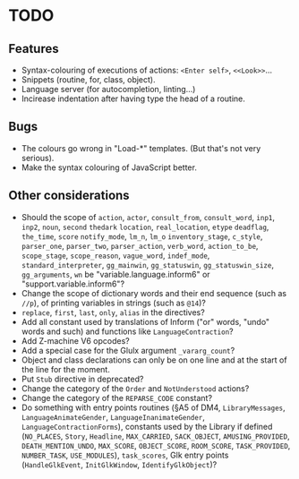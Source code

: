 # TODO

## Features

- Syntax-colouring of executions of actions: `<Enter self>`, `<<Look>>`…
- Snippets (routine, for, class, object).
- Language server (for autocompletion, linting…)
- Incirease indentation after having type the head of a routine.

## Bugs

- The colours go wrong in "Load-*" templates. (But that's not very serious).
- Make the syntax colouring of JavaScript better.

## Other considerations

- Should the scope of `action`, `actor`, `consult_from`, `consult_word`, `inp1`, `inp2`, `noun`, `second` `thedark` `location`, `real_location`, `etype` `deadflag`, `the_time`, `score` `notify_mode`, `lm_n`, `lm_o` `inventory_stage`, `c_style`, `parser_one`, `parser_two`, `parser_action`, `verb_word`, `action_to_be`, `scope_stage`, `scope_reason`, `vague_word`, `indef_mode`, `standard_interpreter`, `gg_mainwin`, `gg_statuswin`, `gg_statuswin_size`, `gg_arguments`, `wn` be "variable.language.inform6" or "support.variable.inform6"?
- Change the scope of dictionary words and their end sequence (such as `//p`), of printing variables in strings (such as `@14`)?
- `replace`, `first`, `last`, `only`, `alias` in the directives?
- Add all constant used by translations of Inform ("or" words, "undo" words and such) and functions like `LanguageContraction`?
- Add Z-machine V6 opcodes?
- Add a special case for the Glulx argument `_vararg_count`?
- Object and class declarations can only be on one line and at the start of the line for the moment.
- Put `Stub` directive in deprecated?
- Change the category of the `Order` and `NotUnderstood` actions?
- Change the category of the `REPARSE_CODE` constant?
- Do something with entry points routines (§A5 of DM4, `LibraryMessages`, `LanguageAnimateGender`, `LanguageInanimateGender`, `LanguageContractionForms`), constants used by the Library if defined (`NO_PLACES`, `Story`, `Headline`, `MAX_CARRIED`, `SACK_OBJECT`, `AMUSING_PROVIDED`, `DEATH_MENTION_UNDO`, `MAX_SCORE`, `OBJECT_SCORE`, `ROOM_SCORE`, `TASK_PROVIDED`, `NUMBER_TASK`, `USE_MODULES`), `task_scores`, Glk entry points (`HandleGlkEvent`, `InitGlkWindow`, `IdentifyGlkObject`)?
